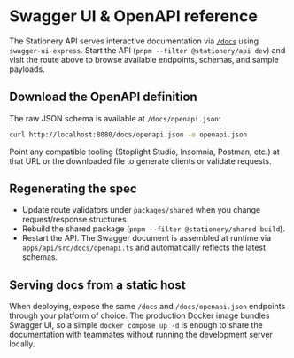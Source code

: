 # Swagger UI & OpenAPI reference

The Stationery API serves interactive documentation via [`/docs`](http://localhost:8080/docs)
using `swagger-ui-express`. Start the API (`pnpm --filter @stationery/api dev`) and
visit the route above to browse available endpoints, schemas, and sample payloads.

## Download the OpenAPI definition

The raw JSON schema is available at `/docs/openapi.json`:

```bash
curl http://localhost:8080/docs/openapi.json -o openapi.json
```

Point any compatible tooling (Stoplight Studio, Insomnia, Postman, etc.) at that URL
or the downloaded file to generate clients or validate requests.

## Regenerating the spec

- Update route validators under `packages/shared` when you change request/response
  structures.
- Rebuild the shared package (`pnpm --filter @stationery/shared build`).
- Restart the API. The Swagger document is assembled at runtime via
  `apps/api/src/docs/openapi.ts` and automatically reflects the latest schemas.

## Serving docs from a static host

When deploying, expose the same `/docs` and `/docs/openapi.json` endpoints through
your platform of choice. The production Docker image bundles Swagger UI, so a simple
`docker compose up -d` is enough to share the documentation with teammates without
running the development server locally.
